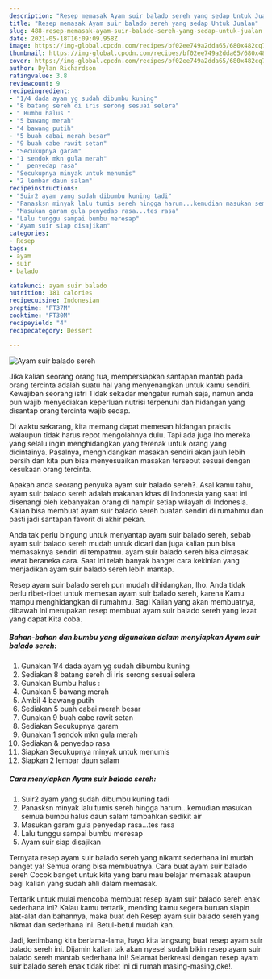 ```yaml
---
description: "Resep memasak Ayam suir balado sereh yang sedap Untuk Jualan"
title: "Resep memasak Ayam suir balado sereh yang sedap Untuk Jualan"
slug: 488-resep-memasak-ayam-suir-balado-sereh-yang-sedap-untuk-jualan
date: 2021-05-18T16:09:09.958Z
image: https://img-global.cpcdn.com/recipes/bf02ee749a2dda65/680x482cq70/ayam-suir-balado-sereh-foto-resep-utama.jpg
thumbnail: https://img-global.cpcdn.com/recipes/bf02ee749a2dda65/680x482cq70/ayam-suir-balado-sereh-foto-resep-utama.jpg
cover: https://img-global.cpcdn.com/recipes/bf02ee749a2dda65/680x482cq70/ayam-suir-balado-sereh-foto-resep-utama.jpg
author: Dylan Richardson
ratingvalue: 3.8
reviewcount: 9
recipeingredient:
- "1/4 dada ayam yg sudah dibumbu kuning"
- "8 batang sereh di iris serong sesuai selera"
- " Bumbu halus "
- "5 bawang merah"
- "4 bawang putih"
- "5 buah cabai merah besar"
- "9 buah cabe rawit setan"
- "Secukupnya garam"
- "1 sendok mkn gula merah"
- "  penyedap rasa"
- "Secukupnya minyak untuk menumis"
- "2 lembar daun salam"
recipeinstructions:
- "Suir2 ayam yang sudah dibumbu kuning tadi"
- "Panasksn minyak lalu tumis sereh hingga harum...kemudian masukan semua bumbu halus daun salam tambahkan sedikit air"
- "Masukan garam gula penyedap rasa...tes rasa"
- "Lalu tunggu sampai bumbu meresap"
- "Ayam suir siap disajikan"
categories:
- Resep
tags:
- ayam
- suir
- balado

katakunci: ayam suir balado 
nutrition: 181 calories
recipecuisine: Indonesian
preptime: "PT37M"
cooktime: "PT30M"
recipeyield: "4"
recipecategory: Dessert

---
```



![Ayam suir balado sereh](https://img-global.cpcdn.com/recipes/bf02ee749a2dda65/680x482cq70/ayam-suir-balado-sereh-foto-resep-utama.jpg)

Jika kalian seorang orang tua, mempersiapkan santapan mantab pada orang tercinta adalah suatu hal yang menyenangkan untuk kamu sendiri. Kewajiban seorang istri Tidak sekadar mengatur rumah saja, namun anda pun wajib menyediakan keperluan nutrisi terpenuhi dan hidangan yang disantap orang tercinta wajib sedap.

Di waktu  sekarang, kita memang dapat memesan hidangan praktis walaupun tidak harus repot mengolahnya dulu. Tapi ada juga lho mereka yang selalu ingin menghidangkan yang terenak untuk orang yang dicintainya. Pasalnya, menghidangkan masakan sendiri akan jauh lebih bersih dan kita pun bisa menyesuaikan masakan tersebut sesuai dengan kesukaan orang tercinta. 



Apakah anda seorang penyuka ayam suir balado sereh?. Asal kamu tahu, ayam suir balado sereh adalah makanan khas di Indonesia yang saat ini disenangi oleh kebanyakan orang di hampir setiap wilayah di Indonesia. Kalian bisa membuat ayam suir balado sereh buatan sendiri di rumahmu dan pasti jadi santapan favorit di akhir pekan.

Anda tak perlu bingung untuk menyantap ayam suir balado sereh, sebab ayam suir balado sereh mudah untuk dicari dan juga kalian pun bisa memasaknya sendiri di tempatmu. ayam suir balado sereh bisa dimasak lewat beraneka cara. Saat ini telah banyak banget cara kekinian yang menjadikan ayam suir balado sereh lebih mantap.

Resep ayam suir balado sereh pun mudah dihidangkan, lho. Anda tidak perlu ribet-ribet untuk memesan ayam suir balado sereh, karena Kamu mampu menghidangkan di rumahmu. Bagi Kalian yang akan membuatnya, dibawah ini merupakan resep membuat ayam suir balado sereh yang lezat yang dapat Kita coba.

<!--inarticleads1-->

##### Bahan-bahan dan bumbu yang digunakan dalam menyiapkan Ayam suir balado sereh:

1. Gunakan 1/4 dada ayam yg sudah dibumbu kuning
1. Sediakan 8 batang sereh di iris serong sesuai selera
1. Gunakan  Bumbu halus :
1. Gunakan 5 bawang merah
1. Ambil 4 bawang putih
1. Sediakan 5 buah cabai merah besar
1. Gunakan 9 buah cabe rawit setan
1. Sediakan Secukupnya garam
1. Gunakan 1 sendok mkn gula merah
1. Sediakan  &amp; penyedap rasa
1. Siapkan Secukupnya minyak untuk menumis
1. Siapkan 2 lembar daun salam




<!--inarticleads2-->

##### Cara menyiapkan Ayam suir balado sereh:

1. Suir2 ayam yang sudah dibumbu kuning tadi
1. Panasksn minyak lalu tumis sereh hingga harum...kemudian masukan semua bumbu halus daun salam tambahkan sedikit air
1. Masukan garam gula penyedap rasa...tes rasa
1. Lalu tunggu sampai bumbu meresap
1. Ayam suir siap disajikan




Ternyata resep ayam suir balado sereh yang nikamt sederhana ini mudah banget ya! Semua orang bisa membuatnya. Cara buat ayam suir balado sereh Cocok banget untuk kita yang baru mau belajar memasak ataupun bagi kalian yang sudah ahli dalam memasak.

Tertarik untuk mulai mencoba membuat resep ayam suir balado sereh enak sederhana ini? Kalau kamu tertarik, mending kamu segera buruan siapin alat-alat dan bahannya, maka buat deh Resep ayam suir balado sereh yang nikmat dan sederhana ini. Betul-betul mudah kan. 

Jadi, ketimbang kita berlama-lama, hayo kita langsung buat resep ayam suir balado sereh ini. Dijamin kalian tak akan nyesel sudah bikin resep ayam suir balado sereh mantab sederhana ini! Selamat berkreasi dengan resep ayam suir balado sereh enak tidak ribet ini di rumah masing-masing,oke!.

